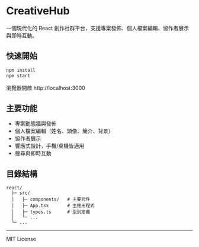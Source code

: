 # CreativeHub

一個現代化的 React 創作社群平台，支援專案發佈、個人檔案編輯、協作者展示與即時互動。

## 快速開始

```bash
npm install
npm start
```

瀏覽器開啟 http://localhost:3000

## 主要功能
- 專案動態牆與發佈
- 個人檔案編輯（姓名、頭像、簡介、背景）
- 協作者展示
- 響應式設計，手機/桌機皆適用
- 搜尋與即時互動

## 目錄結構
```
react/
  ├─ src/
  │   ├─ components/   # 主要元件
  │   ├─ App.tsx       # 主應用程式
  │   ├─ types.ts      # 型別定義
  │   └─ ...
  └─ ...
```

---

MIT License 